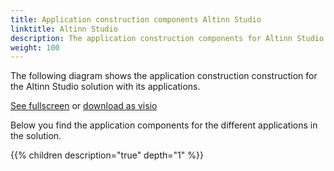 ```yaml
---
title: Application construction components Altinn Studio
linktitle: Altinn Studio
description: The application construction components for Altinn Studio includes all components uses to create the Altinn Studio Applications.
weight: 100
---
```


The following diagram shows the application construction construction for the Altinn Studio solution with its applications.

[See fullscreen](/technology/architecture/components/application/construction/altinn-studio/altinnstudio_application_construction_architecture.svg)
or [download as visio](/technology/architecture/components/application/construction/altinn-studio/altinnstudio_application_construction_architecture.vsdx)

<object data="altinnstudio_application_construction_architecture.svg" type="image/svg+xml" style="width: 100%;"></object>

Below you find the application components for the different applications in the solution.

{{% children description="true" depth="1" %}}

